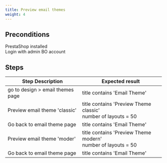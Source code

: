 ```yaml
---
title: Preview email themes
weight: 4
---
```


## Preconditions

PrestaShop installed\
Login with admin BO account
## Steps
| Step Description | Expected result |
| ----- | ----- |
| go to design > email themes page | title contains 'Email Theme' |
| Preview email theme 'classic' | title contains 'Preview Theme classic'<br>number of layouts = 50 |
| Go back to email theme page | title contains 'Email Theme' |
| Preview email theme 'moder' | title contains 'Preview Theme modern'<br>number of layouts = 50 |
| Go back to email theme page | title contains 'Email Theme' |
